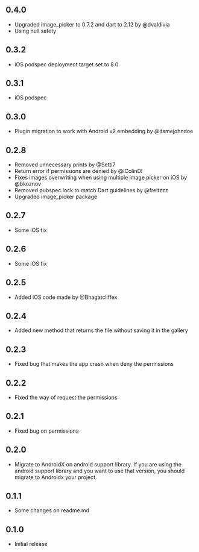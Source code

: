 ## 0.4.0

* Upgraded image_picker to 0.7.2 and dart to 2.12 by @dvaldivia
* Using null safety

## 0.3.2

* iOS podspec deployment target set to 8.0

## 0.3.1

* iOS podspec

## 0.3.0

* Plugin migration to work with Android v2 embedding by @itsmejohndoe

## 0.2.8

* Removed unnecessary prints by @Setti7
* Return error if permissions are denied by @lColinDl
* Fixes images overwriting when using multiple image picker on iOS by @bkoznov
* Removed pubspec.lock to match Dart guidelines by @freitzzz
* Upgraded image_picker package

## 0.2.7

* Some iOS fix 

## 0.2.6

* Some iOS fix 

## 0.2.5

* Added iOS code made by @Bhagatcliffex 

## 0.2.4

* Added new method that returns the file without saving it in the gallery

## 0.2.3

* Fixed bug that makes the app crash when deny the permissions 

## 0.2.2

* Fixed the way of request the permissions

## 0.2.1

* Fixed bug on permissions

## 0.2.0

* Migrate to AndroidX on android support library. 
If you are using the android support library and you want to use that version, you should migrate to Androidx your project. 

## 0.1.1

* Some changes on readme.md

## 0.1.0

* Initial release
